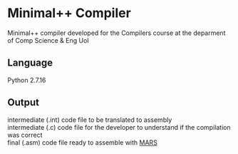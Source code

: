 # Minimal++ Compiler
Minimal++ compiler developed for the Compilers course at the deparment of Comp Science &amp; Eng UoI

## Language
Python 2.7.16

## Output
intermediate (.int) code file to be translated to assembly</br>
intermediate (.c) code file for the developer to understand if the compilation was correct</br>
final (.asm) code file ready to assemble with [MARS](https://courses.missouristate.edu/KenVollmar/MARS/)
